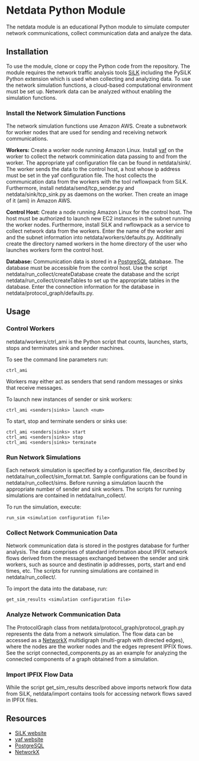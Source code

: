 # Netdata Python Module

The netdata module is an educational Python module to simulate computer network communications,
collect communication data and analyze the data.

## Installation

To use the module, clone or copy the Python code from the repository. The module requires the network traffic analysis tools
[SiLK](https://tools.netsa.cert.org/silk/index.html) including the PySiLK Python extension which is used when collecting
and analyzing data.
To use the network simulation functions,
a cloud-based computational environment must be set up. 
Network data can be analyzed without enabling the simulation functions.

### Install the Network Simulation Functions

The network simulation functions use Amazon AWS. Create a subnetwork for worker nodes that are used for sending and receiving
network communications. 

**Workers:**
Create a worker node running Amazon Linux.
Install [yaf](https://tools.netsa.cert.org/yaf/libyaf/index.html)
 on the worker to collect the network comminication data passing to and from the worker.
The appropriate yaf configuration file can be found in netdata/sink/. The worker sends the data to the control host, a host whose ip address
must be set in the yaf configuration file. The host collects the communication data from the workers with the tool rwflowpack from SiLK.
Furthermore, install netdata/send/tcp_sender.py and netdata/sink/tcp_sink.py as daemons on the worker.
Then create an image of it (ami) in Amazon AWS.

**Control Host:**
Create a node running Amazon Linux for the control host. The host must be authorized to launch new EC2 instances in the subnet
running the worker nodes. Furthermore, install 
SiLK and rwflowpack as a service to collect network data from the workers.
Enter the name of the worker ami and the subnet information into netdata/workers/defaults.py. Additinally create the directory
named workers in the home directory of the user who launches workers form the control host.

**Database:**
Communication data is stored in a [PostgreSQL](https://www.postgresql.org/) database. The database must be accessible from the
control host.
Use the script netdata/run_collect/createDatabase create the database and the script netdata/run_collect/createTables to
set up the appropriate tables in the database.
Enter the connection information for the database in netdata/protocol_graph/defaults.py.

## Usage

### Control Workers

netdata/workers/ctrl_ami is the Python script that counts, launches, starts, stops and terminates
sink and sender machines.

To see the command line parameters run:

    ctrl_ami

Workers may either act as senders that send random messages or sinks that receive messages.

To launch <num> new instances of sender or sink workers:

    ctrl_ami <senders|sinks> launch <num>

To start, stop and terminate senders or sinks use:

    ctrl_ami <senders|sinks> start
    ctrl_ami <senders|sinks> stop
    ctrl_ami <senders|sinks> terminate

### Run Network Simulations

Each network simulation is specified by a configuration file, described by netdata/run_collect/sim_format.txt.
Sample configurations can be found in netdata/run_collect/sims.
Before running a simulation laucnh the appropriate number of sender and sink workers. The scripts for running simulations are
contained in netdata/run_collect/.

To run the simulation, execute:

    run_sim <simulation configuration file>

### Collect Network Communication Data

Network communication data is stored in the postgres database for further analysis.
The data comprises of standard information about IPFIX network flows derived from the messages exchanged between the sender and sink
workers, such as source and destinatin ip addresses,
ports, start and end times, etc.
The scripts for running simulations are
contained in netdata/run_collect/.

To import the data into the database, run:

    get_sim_results <simulation configuration file>

### Analyze Network Communication Data

The ProtocolGraph class from netdata/protocol_graph/protocol_graph.py represents the data from a network simulation.
The flow data can be accessed as a [NetworkX](https://networkx.github.io/) multidigraph (multi-graph with directed edges), where the nodes are the worker nodes
and the edges represent IPFIX flows. See the script connected_components.py as an example for analyzing the connected components
of a graph obtained from a simulation.

### Import IPFIX Flow Data

While the script get_sim_results described above imports network flow data from SiLK, netdata/import contains tools for accessing
network flows saved in IPFIX files.


## Resources
- [SiLK website](https://tools.netsa.cert.org/silk/index.html)
- [yaf website](https://tools.netsa.cert.org/yaf/libyaf/index.html)
- [PostgreSQL](https://www.postgresql.org/)
- [NetworkX](https://networkx.github.io/)
